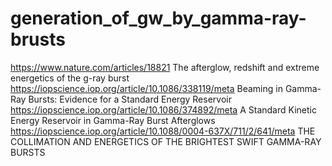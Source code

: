# generation_of_gw_by_gamma-ray-brusts

 https://www.nature.com/articles/18821 The afterglow, redshift and extreme energetics of the g-ray burst
 https://iopscience.iop.org/article/10.1086/338119/meta Beaming in Gamma-Ray Bursts: Evidence for a Standard Energy Reservoir  https://iopscience.iop.org/article/10.1086/374892/meta A Standard Kinetic Energy Reservoir in Gamma-Ray Burst Afterglows
 https://iopscience.iop.org/article/10.1088/0004-637X/711/2/641/meta THE COLLIMATION AND ENERGETICS OF THE BRIGHTEST SWIFT GAMMA-RAY BURSTS
